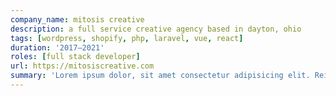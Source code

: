 ```yaml
---
company_name: mitosis creative
description: a full service creative agency based in dayton, ohio
tags: [wordpress, shopify, php, laravel, vue, react]
duration: '2017–2021'
roles: [full stack developer]
url: https://mitosiscreative.com
summary: 'Lorem ipsum dolor, sit amet consectetur adipisicing elit. Reiciendis molestiae, ducimus nihil laudantium obcaecati deleniti iste assumenda dolores doloremque quod eligendi quam placeat hic voluptatibus reprehenderit quaerat incidunt eum omnis! Lorem ipsum dolor, sit amet consectetur adipisicing elit. Reiciendis molestiae, ducimus nihil laudantium obcaecati deleniti iste assumenda dolores doloremque quod eligendi quam placeat hic voluptatibus reprehenderit quaerat incidunt eum omnis!'
---
```

